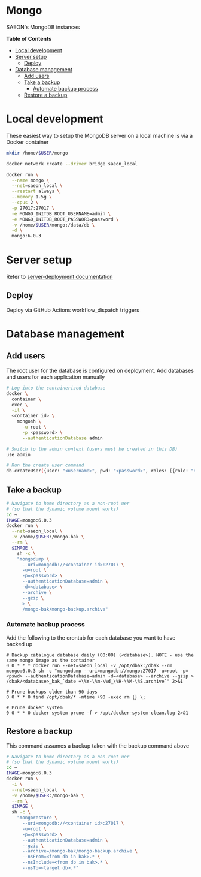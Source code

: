 # Mongo
SAEON's MongoDB instances

<!-- START doctoc generated TOC please keep comment here to allow auto update -->
<!-- DON'T EDIT THIS SECTION, INSTEAD RE-RUN doctoc TO UPDATE -->
**Table of Contents**

- [Local development](#local-development)
- [Server setup](#server-setup)
  - [Deploy](#deploy)
- [Database management](#database-management)
  - [Add users](#add-users)
  - [Take a backup](#take-a-backup)
    - [Automate backup process](#automate-backup-process)
  - [Restore a backup](#restore-a-backup)

<!-- END doctoc generated TOC please keep comment here to allow auto update -->

# Local development
These easiest way to setup the MongoDB server on a local machine is via a Docker container

```sh
mkdir /home/$USER/mongo

docker network create --driver bridge saeon_local

docker run \
  --name mongo \
  --net=saeon_local \
  --restart always \
  --memory 1.5g \
  --cpus 2 \
  -p 27017:27017 \
  -e MONGO_INITDB_ROOT_USERNAME=admin \
  -e MONGO_INITDB_ROOT_PASSWORD=password \
  -v /home/$USER/mongo:/data/db \
  -d \
  mongo:6.0.3
```

# Server setup
Refer to [server-deployment documentation](https://github.com/SAEON/deployment-platform#mongosaeonint)

## Deploy
Deploy via GitHub Actions workflow_dispatch triggers

# Database management
## Add users
The root user for the database is configured on deployment. Add databases and users for each application manually

```sh
# Log into the containerized database
docker \
  container \
  exec \
  -it \
  <container id> \
    mongosh \
      -u root \
      -p <password> \
      --authenticationDatabase admin

# Switch to the admin context (users must be created in this DB)
use admin

# Run the create user command
db.createUser({user: "<username>", pwd: "<password>", roles: [{role: "dbOwner", db: "<database>"}]})
```

## Take a backup
```sh
# Navigate to home directory as a non-root uer
# (so that the dynamic volume mount works)
cd ~
IMAGE=mongo:6.0.3
docker run \
  --net=saeon_local \
  -v /home/$USER:/mongo-bak \
  --rm \
  $IMAGE \
    sh -c \
    "mongodump \
      --uri=mongodb://<container id>:27017 \
      -u=root \
      -p=<password> \
      --authenticationDatabase=admin \
      -d=<database> \
      --archive \
      --gzip \
      > \
      /mongo-bak/mongo-backup.archive"
```

### Automate backup process
Add the following to the crontab for each database you want to have backed up

```
# Backup catalogue database daily (00:00) (<database>). NOTE - use the same mongo image as the container
0 0 * * * docker run --net=saeon_local -v /opt/dbak:/dbak --rm mongo:6.0.3 sh -c "mongodump --uri=mongodb://mongo:27017 -u=root -p=<pswd> --authenticationDatabase=admin -d=<database> --archive --gzip > /dbak/<database>_bak_`date +\%Y-\%m-\%d_\%H-\%M-\%S.archive`" 2>&1

# Prune backups older than 90 days
0 0 * * 0 find /opt/dbak/* -mtime +90 -exec rm {} \;

# Prune docker system
0 0 * * 0 docker system prune -f > /opt/docker-system-clean.log 2>&1
```

## Restore a backup
This command assumes a backup taken with the backup command above
```sh
# Navigate to home directory as a non-root uer
# (so that the dynamic volume mount works)
cd ~
IMAGE=mongo:6.0.3
docker run \
  -i \
  --net=saeon_local  \
  -v /home/$USER:/mongo-bak \
  --rm \
  $IMAGE \
  sh -c \
    "mongorestore \
      --uri=mongodb://<container id>:27017 \
      -u=root \
      -p=<password> \
      --authenticationDatabase=admin \
      --gzip \
      --archive=/mongo-bak/mongo-backup.archive \
      --nsFrom=<from db in bak>.* \
      --nsInclude=<from db in bak>.* \
      --nsTo=<target db>.*" 
```
